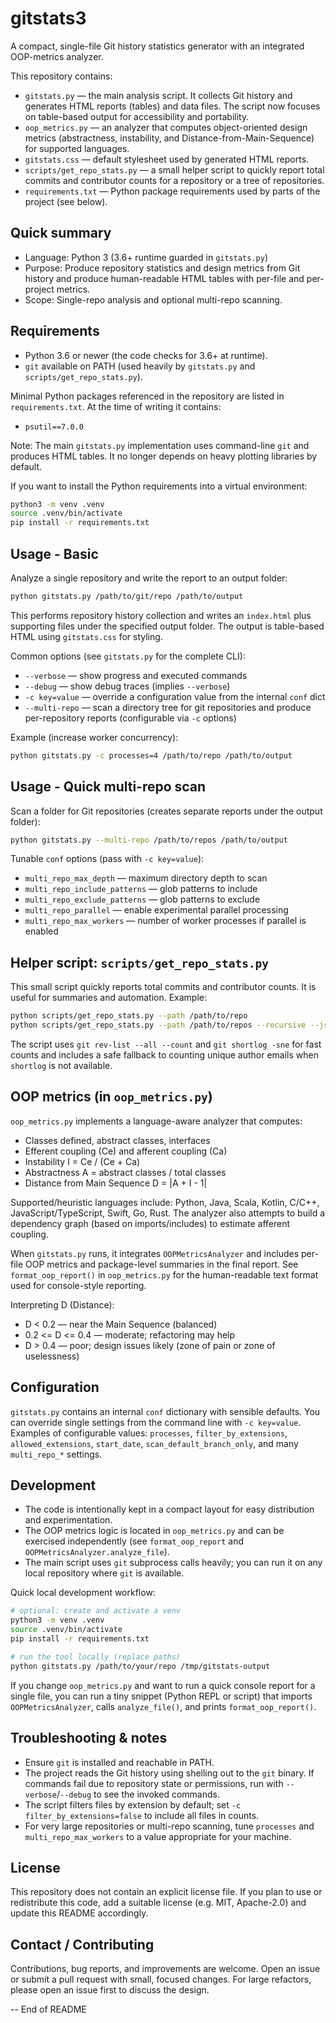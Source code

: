 # gitstats3

A compact, single-file Git history statistics generator with an integrated
OOP-metrics analyzer.

This repository contains:

- `gitstats.py` — the main analysis script. It collects Git history and
  generates HTML reports (tables) and data files. The script now focuses on
  table-based output for accessibility and portability.
- `oop_metrics.py` — an analyzer that computes object-oriented design metrics
  (abstractness, instability, and Distance-from-Main-Sequence) for supported
  languages.
- `gitstats.css` — default stylesheet used by generated HTML reports.
- `scripts/get_repo_stats.py` — a small helper script to quickly report total
  commits and contributor counts for a repository or a tree of repositories.
- `requirements.txt` — Python package requirements used by parts of the
  project (see below).

## Quick summary

- Language: Python 3 (3.6+ runtime guarded in `gitstats.py`)
- Purpose: Produce repository statistics and design metrics from Git history
  and produce human-readable HTML tables with per-file and per-project metrics.
- Scope: Single-repo analysis and optional multi-repo scanning.

## Requirements

- Python 3.6 or newer (the code checks for 3.6+ at runtime).
- `git` available on PATH (used heavily by `gitstats.py` and `scripts/get_repo_stats.py`).

Minimal Python packages referenced in the repository are listed in
`requirements.txt`. At the time of writing it contains:

- `psutil==7.0.0`

Note: The main `gitstats.py` implementation uses command-line `git` and produces
HTML tables. It no longer depends on heavy plotting libraries by default.

If you want to install the Python requirements into a virtual environment:

```bash
python3 -m venv .venv
source .venv/bin/activate
pip install -r requirements.txt
```

## Usage - Basic

Analyze a single repository and write the report to an output folder:

```bash
python gitstats.py /path/to/git/repo /path/to/output
```

This performs repository history collection and writes an `index.html` plus
supporting files under the specified output folder. The output is table-based
HTML using `gitstats.css` for styling.

Common options (see `gitstats.py` for the complete CLI):

- `--verbose` — show progress and executed commands
- `--debug` — show debug traces (implies `--verbose`)
- `-c key=value` — override a configuration value from the internal `conf` dict
- `--multi-repo` — scan a directory tree for git repositories and produce
  per-repository reports (configurable via `-c` options)

Example (increase worker concurrency):

```bash
python gitstats.py -c processes=4 /path/to/repo /path/to/output
```

## Usage - Quick multi-repo scan

Scan a folder for Git repositories (creates separate reports under the output
folder):

```bash
python gitstats.py --multi-repo /path/to/repos /path/to/output
```

Tunable `conf` options (pass with `-c key=value`):

- `multi_repo_max_depth` — maximum directory depth to scan
- `multi_repo_include_patterns` — glob patterns to include
- `multi_repo_exclude_patterns` — glob patterns to exclude
- `multi_repo_parallel` — enable experimental parallel processing
- `multi_repo_max_workers` — number of worker processes if parallel is enabled

## Helper script: `scripts/get_repo_stats.py`

This small script quickly reports total commits and contributor counts.
It is useful for summaries and automation. Example:

```bash
python scripts/get_repo_stats.py --path /path/to/repo
python scripts/get_repo_stats.py --path /path/to/repos --recursive --json
```

The script uses `git rev-list --all --count` and `git shortlog -sne` for fast
counts and includes a safe fallback to counting unique author emails when
`shortlog` is not available.

## OOP metrics (in `oop_metrics.py`)

`oop_metrics.py` implements a language-aware analyzer that computes:

- Classes defined, abstract classes, interfaces
- Efferent coupling (Ce) and afferent coupling (Ca)
- Instability I = Ce / (Ce + Ca)
- Abstractness A = abstract classes / total classes
- Distance from Main Sequence D = |A + I - 1|

Supported/heuristic languages include: Python, Java, Scala, Kotlin, C/C++,
JavaScript/TypeScript, Swift, Go, Rust. The analyzer also attempts to build a
dependency graph (based on imports/includes) to estimate afferent coupling.

When `gitstats.py` runs, it integrates `OOPMetricsAnalyzer` and includes per-file
OOP metrics and package-level summaries in the final report. See
`format_oop_report()` in `oop_metrics.py` for the human-readable text format
used for console-style reporting.

Interpreting D (Distance):

- D < 0.2 — near the Main Sequence (balanced)
- 0.2 <= D <= 0.4 — moderate; refactoring may help
- D > 0.4 — poor; design issues likely (zone of pain or zone of uselessness)

## Configuration

`gitstats.py` contains an internal `conf` dictionary with sensible defaults.
You can override single settings from the command line with `-c key=value`.
Examples of configurable values: `processes`, `filter_by_extensions`,
`allowed_extensions`, `start_date`, `scan_default_branch_only`, and many
`multi_repo_*` settings.

## Development

- The code is intentionally kept in a compact layout for easy distribution and
  experimentation.
- The OOP metrics logic is located in `oop_metrics.py` and can be exercised
  independently (see `format_oop_report` and `OOPMetricsAnalyzer.analyze_file`).
- The main script uses `git` subprocess calls heavily; you can run it on any
  local repository where `git` is available.

Quick local development workflow:

```bash
# optional: create and activate a venv
python3 -m venv .venv
source .venv/bin/activate
pip install -r requirements.txt

# run the tool locally (replace paths)
python gitstats.py /path/to/your/repo /tmp/gitstats-output
```

If you change `oop_metrics.py` and want to run a quick console report for a
single file, you can run a tiny snippet (Python REPL or script) that imports
`OOPMetricsAnalyzer`, calls `analyze_file()`, and prints `format_oop_report()`.

## Troubleshooting & notes

- Ensure `git` is installed and reachable in PATH.
- The project reads the Git history using shelling out to the `git` binary.
  If commands fail due to repository state or permissions, run with
  `--verbose`/`--debug` to see the invoked commands.
- The script filters files by extension by default; set `-c filter_by_extensions=false`
  to include all files in counts.
- For very large repositories or multi-repo scanning, tune `processes` and
  `multi_repo_max_workers` to a value appropriate for your machine.

## License

This repository does not contain an explicit license file. If you plan to use
or redistribute this code, add a suitable license (e.g. MIT, Apache-2.0) and
update this README accordingly.

## Contact / Contributing

Contributions, bug reports, and improvements are welcome. Open an issue or
submit a pull request with small, focused changes. For large refactors,
please open an issue first to discuss the design.


-- End of README

